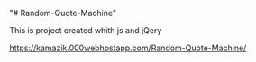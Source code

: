 "# Random-Quote-Machine" 

This is project created whith js and jQery

https://kamazik.000webhostapp.com/Random-Quote-Machine/
